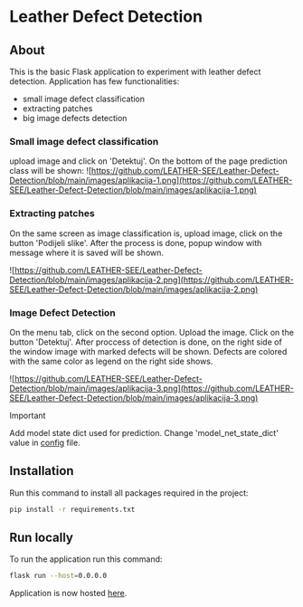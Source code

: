 # Leather Defect Detection

## About
This is the basic Flask application to experiment with leather defect detection. Application has few functionalities:
- small image defect classification
- extracting patches
- big image defects detection

### Small image defect classification
upload image and click on 'Detektuj'. On the bottom of the page prediction class will be shown:
![https://github.com/LEATHER-SEE/Leather-Defect-Detection/blob/main/images/aplikacija-1.png](https://github.com/LEATHER-SEE/Leather-Defect-Detection/blob/main/images/aplikacija-1.png)

### Extracting patches
On the same screen as image classification is, upload image, click on the button 'Podijeli slike'. After the process is done, popup window with message where it is saved will be shown. 

![https://github.com/LEATHER-SEE/Leather-Defect-Detection/blob/main/images/aplikacija-2.png](https://github.com/LEATHER-SEE/Leather-Defect-Detection/blob/main/images/aplikacija-2.png)

### Image Defect Detection
On the menu tab, click on the second option. Upload the image. Click on the button 'Detektuj'. After proccess of detection is done, on the right side of the window image with marked defects will be shown. Defects are colored with the same color as legend on the right side shows. 

![https://github.com/LEATHER-SEE/Leather-Defect-Detection/blob/main/images/aplikacija-3.png](https://github.com/LEATHER-SEE/Leather-Defect-Detection/blob/main/images/aplikacija-3.png)

>[!IMPORTANT]
>Add model state dict used for prediction. Change 'model_net_state_dict' value in [config](config.ini) file.



## Installation
Run this command to install all packages required in the project:

```bash
pip install -r requirements.txt
```

## Run locally
To run the application run this command:
```bash
flask run --host=0.0.0.0
```

Application is now hosted [here](http://localhost:5000/).
